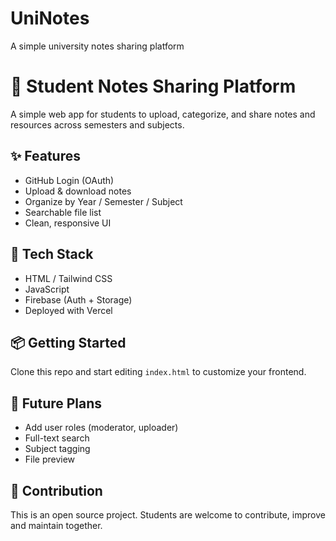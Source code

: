 # UniNotes
A simple university notes sharing platform 

# 📘 Student Notes Sharing Platform

A simple web app for students to upload, categorize, and share notes and resources across semesters and subjects.

## ✨ Features
- GitHub Login (OAuth)
- Upload & download notes
- Organize by Year / Semester / Subject
- Searchable file list
- Clean, responsive UI

## 🔧 Tech Stack
- HTML / Tailwind CSS
- JavaScript
- Firebase (Auth + Storage)
- Deployed with Vercel

## 📦 Getting Started
Clone this repo and start editing `index.html` to customize your frontend.

## 🧠 Future Plans
- Add user roles (moderator, uploader)
- Full-text search
- Subject tagging
- File preview

## 🙌 Contribution
This is an open source project. Students are welcome to contribute, improve and maintain together.

